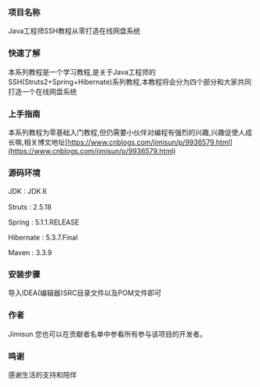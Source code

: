 ### 项目名称
Java工程师SSH教程从零打造在线网盘系统

### 快速了解
本系列教程是一个学习教程,是关于Java工程师的SSH(Struts2+Spring+Hibernate)系列教程,本教程将会分为四个部分和大家共同打造一个在线网盘系统


### 上手指南
本系列教程为零基础入门教程,但仍需要小伙伴对编程有强烈的兴趣,兴趣促使人成长嘛,相关博文地址[https://www.cnblogs.com/jimisun/p/9936579.html](https://www.cnblogs.com/jimisun/p/9936579.html)


### 源码环境
JDK : JDK８

Struts : 2.5.18

Spring : 5.1.1.RELEASE

Hibernate : 5.3.7.Final

Maven : 3.3.9


### 安装步骤
导入IDEA(编辑器)SRC目录文件以及POM文件即可

### 作者
Jimisun
您也可以在贡献者名单中参看所有参与该项目的开发者。

### 鸣谢
感谢生活的支持和陪伴

